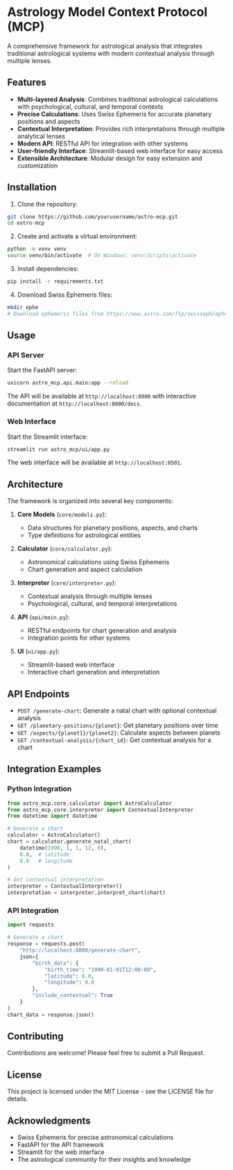 # Astrology Model Context Protocol (MCP)

A comprehensive framework for astrological analysis that integrates traditional astrological systems with modern contextual analysis through multiple lenses.

## Features

- **Multi-layered Analysis**: Combines traditional astrological calculations with psychological, cultural, and temporal contexts
- **Precise Calculations**: Uses Swiss Ephemeris for accurate planetary positions and aspects
- **Contextual Interpretation**: Provides rich interpretations through multiple analytical lenses
- **Modern API**: RESTful API for integration with other systems
- **User-friendly Interface**: Streamlit-based web interface for easy access
- **Extensible Architecture**: Modular design for easy extension and customization

## Installation

1. Clone the repository:
```bash
git clone https://github.com/yourusername/astro-mcp.git
cd astro-mcp
```

2. Create and activate a virtual environment:
```bash
python -m venv venv
source venv/bin/activate  # On Windows: venv\Scripts\activate
```

3. Install dependencies:
```bash
pip install -r requirements.txt
```

4. Download Swiss Ephemeris files:
```bash
mkdir ephe
# Download ephemeris files from https://www.astro.com/ftp/swisseph/ephe/
```

## Usage

### API Server

Start the FastAPI server:
```bash
uvicorn astro_mcp.api.main:app --reload
```

The API will be available at `http://localhost:8000` with interactive documentation at `http://localhost:8000/docs`.

### Web Interface

Start the Streamlit interface:
```bash
streamlit run astro_mcp/ui/app.py
```

The web interface will be available at `http://localhost:8501`.

## Architecture

The framework is organized into several key components:

1. **Core Models** (`core/models.py`):
   - Data structures for planetary positions, aspects, and charts
   - Type definitions for astrological entities

2. **Calculator** (`core/calculator.py`):
   - Astronomical calculations using Swiss Ephemeris
   - Chart generation and aspect calculation

3. **Interpreter** (`core/interpreter.py`):
   - Contextual analysis through multiple lenses
   - Psychological, cultural, and temporal interpretations

4. **API** (`api/main.py`):
   - RESTful endpoints for chart generation and analysis
   - Integration points for other systems

5. **UI** (`ui/app.py`):
   - Streamlit-based web interface
   - Interactive chart generation and interpretation

## API Endpoints

- `POST /generate-chart`: Generate a natal chart with optional contextual analysis
- `GET /planetary-positions/{planet}`: Get planetary positions over time
- `GET /aspects/{planet1}/{planet2}`: Calculate aspects between planets
- `GET /contextual-analysis/{chart_id}`: Get contextual analysis for a chart

## Integration Examples

### Python Integration

```python
from astro_mcp.core.calculator import AstroCalculator
from astro_mcp.core.interpreter import ContextualInterpreter
from datetime import datetime

# Generate a chart
calculator = AstroCalculator()
chart = calculator.generate_natal_chart(
    datetime(1990, 1, 1, 12, 0),
    0.0,  # latitude
    0.0   # longitude
)

# Get contextual interpretation
interpreter = ContextualInterpreter()
interpretation = interpreter.interpret_chart(chart)
```

### API Integration

```python
import requests

# Generate a chart
response = requests.post(
    "http://localhost:8000/generate-chart",
    json={
        "birth_data": {
            "birth_time": "1990-01-01T12:00:00",
            "latitude": 0.0,
            "longitude": 0.0
        },
        "include_contextual": True
    }
)
chart_data = response.json()
```

## Contributing

Contributions are welcome! Please feel free to submit a Pull Request.

## License

This project is licensed under the MIT License - see the LICENSE file for details.

## Acknowledgments

- Swiss Ephemeris for precise astronomical calculations
- FastAPI for the API framework
- Streamlit for the web interface
- The astrological community for their insights and knowledge 